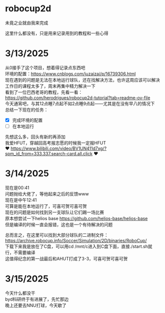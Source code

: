 # robocup2d
未竟之业就由我来完成

这里什么都没有，只是用来记录用到的教程和一些心得

# 3/13/2025
从0接手了这个项目，想着得记录点东西吧\
环境的配置：https://www.cnblogs.com/juzaizai/p/16739306.html \
现在遇到的问题是无法在本地运行球队，还在找解决方法，也许这周应该可以解决\
工作日的课程太多了，周末再集中精力解决一下\
看到了一位巴西老哥的教程，先看一看：https://github.com/herodrigues/robocup2d-tutorial?tab=readme-ov-file \
今天通宵吧，与其12点睡7点起不如2点睡9点起——尤其是在没有早八的情况下\
总结一下现在的任务：
- [x] 完成环境的配置
- [ ] 在本地运行

先想这么多，回头有新的再添加\
我爱HFUT，穿越回高考报志愿的时候我一定报HFUT\
❤ https://www.bilibili.com/video/BV1UN411d7xg/?spm_id_from=333.337.search-card.all.click ❤

# 3/14/2025
现在是00:41\
问题抛给大佬了，等他起来之后的反馈www\
现在是中午12:41\
可算是能在本地运行了，可喜可贺可喜可贺\
现在的问题是如何找到另一支球队让它们踢一场比赛\
原本想尝试一下helios base https://github.com/helios-base/helios-base \
但是编译的时候一直会报错，这也是一个有待解决的问题

总而言之，在这里可以找到大部分球队的二进制文件：https://archive.robocup.info/Soccer/Simulation/2D/binaries/RoboCup/ \
下载下来我是放在了C盘，可以用cd /mnt/c进入到C盘下面，直接./start.sh就行，不需要编译\
这值得纪念的第一战最后和AHUT打成了3-3，可喜可贺可喜可贺

# 3/15/2025
今天什么都没干\
byd科研终于有进展了，先忙那边\
晚上还要去NNU打球，今天歇了
